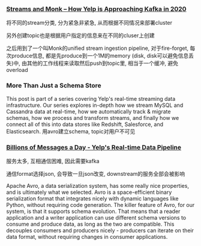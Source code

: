 ### [Streams and Monk – How Yelp is Approaching Kafka in 2020](https://engineeringblog.yelp.com/2020/01/streams-and-monk-how-yelp-approaches-kafka-in-2020.html)

将不同的stream分类, 分为紧急非紧急, 从而根据不同情况来部署cluster

另外创建topic也是根据用户指定的信息来在不同的cluser上创建

之后用到了一个叫Monk的unified stream ingestion pipeline, 对于fire-forget, 每次produce信息, 都是先produce到一个1M的memory (disk, disk可以避免信息丢失)中, 由其他的工作线程来读取然后push到topic里, 相当于一个缓冲, 避免overload

### More Than Just a Schema Store
This post is part of a series covering Yelp's real-time streaming data infrastructure. Our series explores in-depth how we stream MySQL and Cassandra data at real-time, how we automatically track & migrate schemas, how we process and transform streams, and finally how we connect all of this into data stores like Redshift, Salesforce, and Elasticsearch.
用avro建立schema, topic对用户不可见

### [Billions of Messages a Day - Yelp's Real-time Data Pipeline](https://engineeringblog.yelp.com/2016/07/billions-of-messages-a-day-yelps-real-time-data-pipeline.html)
服务太多, 互相通信困难, 因此需要kafka

通信format选择json, 会导致一旦json改变, downstream的服务全部会被影响

Apache Avro, a data serialization system, has some really nice properties, and is ultimately what we selected. Avro is a space-efficient binary serialization format that integrates nicely with dynamic languages like Python, without requiring code generation. The killer feature of Avro, for our system, is that it supports schema evolution. That means that a reader application and a writer application can use different schema versions to consume and produce data, as long as the two are compatible. This decouples consumers and producers nicely - producers can iterate on their data format, without requiring changes in consumer applications.

